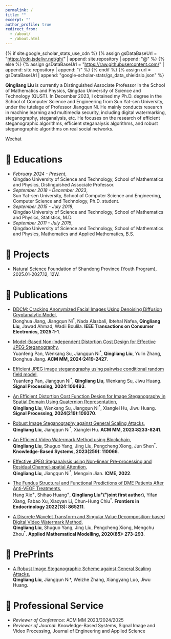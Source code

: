 ```yaml
---
permalink: /
title: ""
excerpt: ""
author_profile: true
redirect_from: 
  - /about/
  - /about.html
---
```


{% if site.google_scholar_stats_use_cdn %}
{% assign gsDataBaseUrl = "https://cdn.jsdelivr.net/gh/" | append: site.repository | append: "@" %}
{% else %}
{% assign gsDataBaseUrl = "https://raw.githubusercontent.com/" | append: site.repository | append: "/" %}
{% endif %}
{% assign url = gsDataBaseUrl | append: "google-scholar-stats/gs_data_shieldsio.json" %}

<span class='anchor' id='about-me'></span>

**Qingliang Liu** is currently a Distinguished Associate Professor in the School of Mathematics and Physics, Qingdao University of Science and Technology (QUST). In December 2023, I obtained my Ph.D. degree in the School of Computer Science and Engineering from Sun Yat-sen University, under the tutelage of Professor Jiangqun Ni. He mainly conducts research in machine learning and multimedia security, including digital watermarking, steganography, steganalysis, etc. He focuses on the research of efficient steganographic algorithms, efficient steganalysis algorithms, and robust steganographic algorithms on real social networks.

[Wechat](../images/wechat.jpg)


# 📖 Educations
- *February 2024 -  Present*,   
Qingdao University of Science and Technology, School of Mathematics and Physics, Distinguished Associate Professor. 
- *September 2018 -  December 2023*,   
Sun Yat-sen University, School of Computer Science and Engineering, Computer Science and Technology, Ph.D. student. 
- *September 2015 - July 2018*,   
Qingdao University of Science and Technology, School of Mathematics and Physics, Statistics, M.D.
- *September 2011 - July 2015*,   
Qingdao University of Science and Technology, School of Mathematics and Physics, Mathematics and Applied Mathematics, B.S.

# 📝 Projects 
- Natural Science Foundation of Shandong Province (Youth Program), 2025.01-2027.12, 12W.

# 📝 Publications 
- [DDCM: Cracking Anonymized Facial Images Using Denoising Diffusion Cryptanalytic Model](https://doi.org/10.1109/TCE.2025.3534859),  
 Donghua Jiang, Jiangqun Ni<sup>*</sup>, Nada Alasbali, Ibtehal Nafea, **Qingliang Liu**, Jawad Ahmad, Wadii Boulila. **IEEE Transactions on Consumer Electronics, 2025:1-1**.

- [Model-Based Non-Independent Distortion Cost Design for Effective JPEG Steganography](https://doi.org/10.1145/3664647.3681681),  
 Yuanfeng Pan, Wenkang Su, Jiangqun Ni<sup>*</sup>,  **Qingliang Liu**, Yulin Zhang, Donghua Jiang. **ACM MM, 2024:2419-2427**.
  
- [Efficient JPEG image steganography using pairwise conditional random field model](https://doi.org/10.1016/j.sigpro.2024.109493),  
Yuanfeng Pan, Jiangqun Ni<sup>*</sup>, **Qingliang Liu**, Wenkang Su, Jiwu Huang. **Signal Processing, 2024:109493**.

- [An Efficient Distortion Cost Function Design for Image Steganography in Spatial Domain Using Quaternion Representation](https://doi.org/10.1016/j.sigpro.2023.109370),  
 **Qingliang Liu**, Wenkang Su, Jiangqun Ni<sup>*</sup>, Xianglei Hu, Jiwu Huang. **Signal Processing, 2024(219):109370**.

- [Robust Image Steganography against General Scaling Attacks](https://doi.org/10.1145/3581783.3612267),  
 **Qingliang Liu**, Jiangqun Ni<sup>*</sup>, Xianglei Hu. **ACM MM, 2023:8233-8241**.

- [An Efficient Video Watermark Method using Blockchain](https://www.sciencedirect.com/science/article/abs/pii/S0950705122011595),  
 **Qingliang Liu**, Shuguo Yang, Jing Liu, Pengcheng Xiong, Jun Shen<sup>*</sup>. **Knowledge-Based Systems, 2023(259): 110066**.

- [Effective JPEG Steganalysis using Non-linear Pre-processing and Residual Channel-spatial Attention](https://ieeexplore.ieee.org/abstract/document/9859742),  
 **Qingliang Liu**, Jiangqun Ni<sup>*</sup>, Mengxin Jian. **ICME, 2022**.

- [The Fundus Structural and Functional Predictions of DME Patients After Anti-VEGF Treatments](https://www.frontiersin.org/articles/10.3389/fendo.2022.865211/full),  
 Hang Xie<sup>+</sup>, Shihao Huang<sup>+</sup>, **Qingliang Liu<sup>+</sup>(<sup>+</sup>joint first author)**, Yifan Xiang, Fabao Xu, Xiaoyan Li, Chun-Hung Chiu<sup>*</sup>. **Frontiers in Endocrinology 2022(13): 865211**.

- [A Discrete Wavelet Transform and Singular Value Decomposition-based Digital Video Watermark Method](https://www.sciencedirect.com/science/article/abs/pii/S0307904X20302080),  
 **Qingliang Liu**, Shuguo Yang, Jing Liu, Pengcheng Xiong, Mengchu Zhou<sup>*</sup>. **Applied Mathematical Modelling, 2020(85): 273-293**.

# 📝 PrePrints
- [A Robust Image Steganographic Scheme against General Scaling Attacks](https://arxiv.org/pdf/2212.02822.pdf),  
 **Qingliang Liu**, Jiangqun Ni*, Weizhe Zhang, Xiangyang Luo, Jiwu Huang.


# 💬 Professional Service
- *Reviewer of Conference*: ACM MM 2023/2024/2025
- *Reviewer of Journal*: Knowledge-Based Systems, Signal Image and Video Processing, Journal of Engineering and Applied Science

